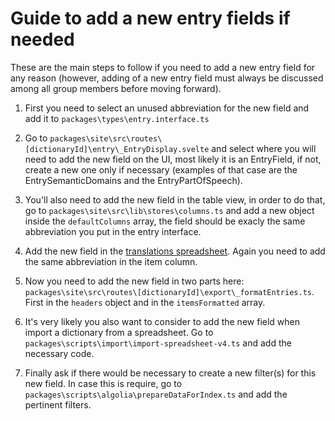 # Guide to add a new entry fields if needed

These are the main steps to follow if you need to add a new entry field for any reason (however, adding of a new entry field must always be discussed among all group members before moving forward).

1. First you need to select an unused abbreviation for the new field and add it to `packages\types\entry.interface.ts`

2. Go to `packages\site\src\routes\[dictionaryId]\entry\_EntryDisplay.svelte` and select where you will need to add the new field on the UI, most likely it is an EntryField, if not, create a new one only if necessary (examples of that case are the EntrySemanticDomains and the EntryPartOfSpeech).

3. You'll also need to add the new field in the table view, in order to do that, go to `packages\site\src\lib\stores\columns.ts` and add a new object inside the `defaultColumns` array, the field should be exacly the same abbreviation you put in the entry interface.

4. Add the new field in the [translations spreadsheet](https://docs.google.com/spreadsheets/d/1SqtfUvYYAEQSFTaTPoAJq6k-wlbuAgWCkswE_kiUhLs/edit#gid=0). Again you need to add the same abbreviation in the item column.

5. Now you need to add the new field in two parts here: `packages\site\src\routes\[dictionaryId]\export\_formatEntries.ts`. First in the `headers` object and in the `itemsFormatted` array.

6. It's very likely you also want to consider to add the new field when import a dictionary from a spreadsheet. Go to `packages\scripts\import\import-spreadsheet-v4.ts` and add the necessary code.

7. Finally ask if there would be necessary to create a new filter(s) for this new field. In case this is require, go to `packages\scripts\algolia\prepareDataForIndex.ts` and add the pertinent filters.
